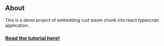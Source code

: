## About
This is a demo project of embedding rust wasm chunk into react typescript application.

### [Read the tutorial here!][tutorial]
[tutorial]: https://rustwasm.github.io/book/game-of-life/introduction.html
